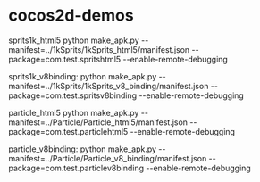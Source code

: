 cocos2d-demos
=============

sprits1k_html5
python make_apk.py --manifest=../1kSprits/1kSprits_html5/manifest.json --package=com.test.spritshtml5 --enable-remote-debugging

sprits1k_v8binding:
python make_apk.py --manifest=../1kSprits/1kSprits_v8_binding/manifest.json --package=com.test.spritsv8binding --enable-remote-debugging

particle_html5
python make_apk.py --manifest=../Particle/Particle_html5/manifest.json --package=com.test.particlehtml5 --enable-remote-debugging

particle_v8binding:
python make_apk.py --manifest=../Particle/Particle_v8_binding/manifest.json --package=com.test.particlev8binding --enable-remote-debugging


